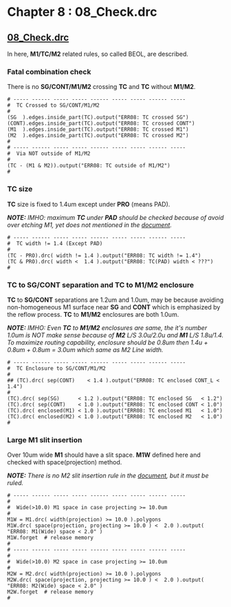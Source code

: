 # Chapter 8 : 08_Check.drc

## [08_Check.drc](../tech/drc/08_Check.drc)

In here, **M1/TC/M2** related rules, so called BEOL, are described. 

### Fatal combination check

There is no **SG/CONT/M1/M2** crossing **TC** and **TC** without **M1/M2**.

```
# ----- ------ ----- ----- ------ ----- ----- ------ ----- 
#  TC Crossed to SG/CONT/M1/M2
# 
(SG  ).edges.inside_part(TC).output("ERR08: TC crossed SG")
(CONT).edges.inside_part(TC).output("ERR08: TC crossed CONT")
(M1  ).edges.inside_part(TC).output("ERR08: TC crossed M1")
(M2  ).edges.inside_part(TC).output("ERR08: TC crossed M2")
#
# ----- ------ ----- ----- ------ ----- ----- ------ ----- 
#  Via NOT outside of M1/M2 
# 
(TC - (M1 & M2)).output("ERR08: TC outside of M1/M2")
#
```

### TC size 

**TC** size is fixed to 1.4um except under **PRO** (means PAD).

_**NOTE:** IMHO: maximum **TC** under **PAD** should be checked because of avoid over etching M1, yet does not mentioned in the [document](../openIP62/IP62/Technology/doc/OS00_リファレンスマニュアル_rev1.1.pdf)._

```
# ----- ------ ----- ----- ------ ----- ----- ------ ----- 
#  TC width != 1.4 (Except PAD)
#
(TC - PRO).drc( width != 1.4 ).output("ERR08: TC width != 1.4")
(TC & PRO).drc( width <  1.4 ).output("ERR08: TC(PAD) width < ???")
#
```

### TC to SG/CONT separation and TC to M1/M2 enclosure

**TC** to **SG/CONT** separations are 1.2um and 1.0um, may be because avoiding non-homogeneous M1 surface near **SG** and **CONT** which is emphasized by the reflow process. **TC** to **M1/M2** enclosures are both 1.0um.

_**NOTE:** IMHO: Even **TC** to **M1/M2** enclosures are same, the it's number 1.0um is NOT make sense because of **M2** L/S 3.0u/2.0u and **M1** L/S 1.8u/1.4. To maximize routing capability, enclosure should be 0.8um then 1.4u + 0.8um + 0.8um = 3.0um which same as M2 Line width._

```
# ----- ------ ----- ----- ------ ----- ----- ------ ----- 
#  TC Enclosure to SG/CONT/M1/M2
#
## (TC).drc( sep(CONT)    < 1.4 ).output("ERR08: TC enclosed CONT_L < 1.4")
#
(TC).drc( sep(SG)      < 1.2 ).output("ERR08: TC enclosed SG   < 1.2")
(TC).drc( sep(CONT)    < 1.0 ).output("ERR08: TC enclosed CONT < 1.0")
(TC).drc( enclosed(M1) < 1.0 ).output("ERR08: TC enclosed M1   < 1.0")
(TC).drc( enclosed(M2) < 1.0 ).output("ERR08: TC enclosed M2   < 1.0")
#
```

### Large M1 slit insertion

Over 10um wide **M1** should have a slit space. **M1W** defined here and checked with space(projection) method.

_**NOTE:** There is no M2 slit insertion rule in the [document](../openIP62/IP62/Technology/doc/OS00_リファレンスマニュアル_rev1.1.pdf), but it must be ruled._

```
# ----- ------ ----- ----- ------ ----- ----- ------ ----- 
#
#  Wide(>10.0) M1 space in case projecting >= 10.0um
#
M1W = M1.drc( width(projection) >= 10.0 ).polygons
M1W.drc( space(projection, projecting >= 10.0 ) <  2.0 ).output( "ERR08: M1(Wide) space < 2.0" )
M1W.forget  # release memory
#
# ----- ------ ----- ----- ------ ----- ----- ------ ----- 
#
#  Wide(>10.0) M2 space in case projecting >= 10.0um
#
M2W = M2.drc( width(projection) >= 10.0 ).polygons
M2W.drc( space(projection, projecting >= 10.0 ) <  2.0 ).output( "ERR08: M2(Wide) space < 2.0" )
M2W.forget  # release memory
#
```